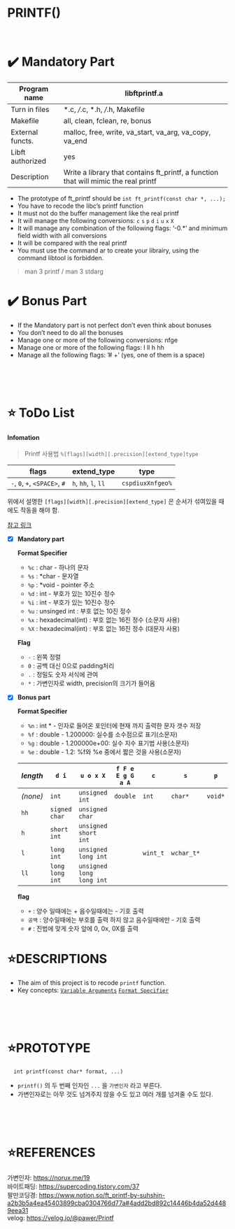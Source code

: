 # PRINTF()

</br>

✔️ Mandatory Part
================

| Program name     | libftprintf.a                                                |
| ---------------- | ------------------------------------------------------------ |
| Turn in files    | *.c, */*.c, *.h, */*.h, Makefile                             |
| Makefile         | all, clean, fclean, re, bonus                                |
| External functs. | malloc, free, write, va_start, va_arg, va_copy, va_end       |
| Libft authorized | yes                                                          |
| Description      | Write a library that contains ft_printf, a function that will mimic the real printf |

- The prototype of ft_printf should be `int ft_printf(const char *, ...);`
- You have to recode the libc’s printf function
- It must not do the buffer management like the real printf
- It will manage the following conversions: `c` `s` `p` `d` `i` `u` `x` `X`
- It will manage any combination of the following flags: ’-0.*’ and minimum field width with all conversions
- It will be compared with the real printf
- You must use the command ar to create your librairy, using the command libtool is forbidden.

> man 3 printf / man 3 stdarg

✔️ Bonus Part
============

- If the Mandatory part is not perfect don’t even think about bonuses
- You don’t need to do all the bonuses
- Manage one or more of the following conversions: nfge
- Manage one or more of the following flags: l ll h hh
- Manage all the following flags: ’# +’ (yes, one of them is a space)

</br>
</br>
</br>

⭐ ToDo List
============

#### Infomation

>  Printf 사용법  `%[flags][width][.precision][extend_type]type`

| flags                         | extend_type          | type             |
| ----------------------------- | -------------------- | ---------------- |
| `-`, `0`, `+`, `<SPACE>`, `#` | `h`, `hh`, `l`, `ll` | `cspdiuxXnfgeo%` |

위에서 설명한  `[flags][width][.precision][extend_type]` 은 순서가 섞여있을 때에도 작동을 해야 함.

  [참고 링크](https://dojang.io/mod/page/view.php?id=736)

  - [x] **Mandatory part**

    **Format Specifier**

      - `%c` : char - 하나의 문자
      - `%s` : *char - 문자열
      - `%p` : *void - pointer 주소
      - `%d` : int - 부호가 있는 10진수 정수
      - `%i` : int - 부호가 있는 10진수 정수
      - `%u` : unsinged int : 부호 없는 10진 정수
      - `%x` : hexadecimal(int) : 부호 없는 16진 정수 (소문자 사용)
      - `%X` : hexadecimal(int) : 부호 없는 16진 정수 (대문자 사용)

    **Flag**

    - `-` : 왼쪽 정렬
    - `0` : 공백 대신 0으로 padding처리
    - `.` : 정밀도 숫자 서식에 관여
    - `*` : 가변인자로 width, precision의 크기가 들어옴

  - [x] **Bonus part**

    **Format Specifier**

      - `%n` : int * - 인자로 들어온 포인터에 현재 까지 출력한 문자 갯수 저장
      - `%f` : double - 1.200000: 실수를 소수점으로 표기(소문자)
      - `%g` : double - 1.200000e+00: 실수 지수 표기법 사용(소문자)
      - `%e` : double - 1.2: %f와 %e 중에서 짧은 것을 사용(소문자)

    | *length* | `d i`           | `u o x X`                | `f F e E g G a A` | `c`      | `s`        | `p`     | `n`              |
    | -------- | --------------- | ------------------------ | ----------------- | -------- | ---------- | ------- | ---------------- |
    | *(none)* | `int`           | `unsigned int`           | `double`          | `int`    | `char*`    | `void*` | `int*`           |
    | `hh`     | `signed char`   | `unsigned char`          |                   |          |            |         | `signed char*`   |
    | `h`      | `short int`     | `unsigned short int`     |                   |          |            |         | `short int*`     |
    | `l`      | `long int`      | `unsigned long int`      |                   | `wint_t` | `wchar_t*` |         | `long int*`      |
    | `ll`     | `long long int` | `unsigned long long int` |                   |          |            |         | `long long int*` |

    **flag**

    - `+` : 양수 일때에는 + 음수일때에는 - 기호 출력
    - `공백` :  양수일때에는 부호를 출력 하지 않고 음수일때에만 - 기호 출력
    - `#` : 진법에 맞게 숫자 앞에 0, 0x, 0X를 출력




⭐DESCRIPTIONS
==============

* The aim of this project is to recode `printf` function.
* Key concepts: [`Variable Arguments`](./EXPLAIN/Variable_Argument.md) [`Format Specifier`](./EXPLAIN/Format_Specifier.md)
</br>
</br>
</br>

⭐PROTOTYPE
===========


      int printf(const char* format, ...)

* `printf()` 의 두 번째 인자인 `...` 을 `가변인자` 라고 부른다.
* 가변인자로는 아무 것도 넘겨주지 않을 수도 있고 여러 개를 넘겨줄 수도 있다.
</br>
</br>
</br>

⭐REFERENCES
============

가변인자: https://norux.me/19
</br>
바이트패딩: https://supercoding.tistory.com/37
</br>
팔만코딩경: https://www.notion.so/ft_printf-by-suhshin-a2b3b5a4ea45403899cba0304766d77a#4add2bd892c14446b4da52d4489eea31
</br>
velog: https://velog.io/@pawer/Printf
